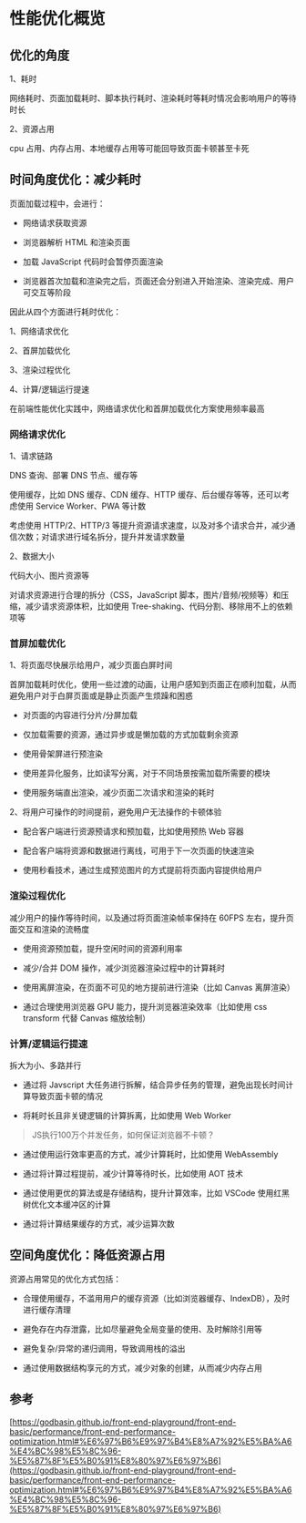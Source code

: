 # 性能优化概览

## 优化的角度

1、耗时

网络耗时、页面加载耗时、脚本执行耗时、渲染耗时等耗时情况会影响用户的等待时长

2、资源占用

cpu 占用、内存占用、本地缓存占用等可能回导致页面卡顿甚至卡死

## 时间角度优化：减少耗时

页面加载过程中，会进行：

- 网络请求获取资源

- 浏览器解析 HTML 和渲染页面

- 加载 JavaScript 代码时会暂停页面渲染

- 浏览器首次加载和渲染完之后，页面还会分别进入开始渲染、渲染完成、用户可交互等阶段

因此从四个方面进行耗时优化：

1、网络请求优化

2、首屏加载优化

3、渲染过程优化

4、计算/逻辑运行提速

在前端性能优化实践中，网络请求优化和首屏加载优化方案使用频率最高

### 网络请求优化

1、请求链路

DNS 查询、部署 DNS 节点、缓存等

使用缓存，比如 DNS 缓存、CDN 缓存、HTTP 缓存、后台缓存等等，还可以考虑使用 Service Worker、PWA 等计数

考虑使用 HTTP/2、HTTP/3 等提升资源请求速度，以及对多个请求合并，减少通信次数；对请求进行域名拆分，提升并发请求数量

2、数据大小

代码大小、图片资源等

对请求资源进行合理的拆分（CSS，JavaScript 脚本，图片/音频/视频等）和压缩，减少请求资源体积，比如使用 Tree-shaking、代码分割、移除用不上的依赖项等

### 首屏加载优化

1、将页面尽快展示给用户，减少页面白屏时间

首屏加载耗时优化，使用一些过渡的动画，让用户感知到页面正在顺利加载，从而避免用户对于白屏页面或是静止页面产生烦躁和困惑

- 对页面的内容进行分片/分屏加载

- 仅加载需要的资源，通过异步或是懒加载的方式加载剩余资源

- 使用骨架屏进行预渲染

- 使用差异化服务，比如读写分离，对于不同场景按需加载所需要的模块

- 使用服务端直出渲染，减少页面二次请求和渲染的耗时

2、将用户可操作的时间提前，避免用户无法操作的卡顿体验

- 配合客户端进行资源预请求和预加载，比如使用预热 Web 容器

- 配合客户端将资源和数据进行离线，可用于下一次页面的快速渲染

- 使用秒看技术，通过生成预览图片的方式提前将页面内容提供给用户

### 渲染过程优化

减少用户的操作等待时间，以及通过将页面渲染帧率保持在 60FPS 左右，提升页面交互和渲染的流畅度

- 使用资源预加载，提升空闲时间的资源利用率

- 减少/合并 DOM 操作，减少浏览器渲染过程中的计算耗时

- 使用离屏渲染，在页面不可见的地方提前进行渲染（比如 Canvas 离屏渲染）

- 通过合理使用浏览器 GPU 能力，提升浏览器渲染效率（比如使用 css transform 代替 Canvas 缩放绘制）

### 计算/逻辑运行提速

拆大为小、多路并行

- 通过将 Javscript 大任务进行拆解，结合异步任务的管理，避免出现长时间计算导致页面卡顿的情况

- 将耗时长且非关键逻辑的计算拆离，比如使用 Web Worker

> JS执行100万个并发任务，如何保证浏览器不卡顿？
> 

- 通过使用运行效率更高的方式，减少计算耗时，比如使用 WebAssembly

- 通过将计算过程提前，减少计算等待时长，比如使用 AOT 技术

- 通过使用更优的算法或是存储结构，提升计算效率，比如 VSCode 使用红黑树优化文本缓冲区的计算

- 通过将计算结果缓存的方式，减少运算次数

## 空间角度优化：降低资源占用

资源占用常见的优化方式包括：

- 合理使用缓存，不滥用用户的缓存资源（比如浏览器缓存、IndexDB），及时进行缓存清理

- 避免存在内存泄露，比如尽量避免全局变量的使用、及时解除引用等

- 避免复杂/异常的递归调用，导致调用栈的溢出

- 通过使用数据结构享元的方式，减少对象的创建，从而减少内存占用

## 参考

[https://godbasin.github.io/front-end-playground/front-end-basic/performance/front-end-performance-optimization.html#%E6%97%B6%E9%97%B4%E8%A7%92%E5%BA%A6%E4%BC%98%E5%8C%96-%E5%87%8F%E5%B0%91%E8%80%97%E6%97%B6](https://godbasin.github.io/front-end-playground/front-end-basic/performance/front-end-performance-optimization.html#%E6%97%B6%E9%97%B4%E8%A7%92%E5%BA%A6%E4%BC%98%E5%8C%96-%E5%87%8F%E5%B0%91%E8%80%97%E6%97%B6)
